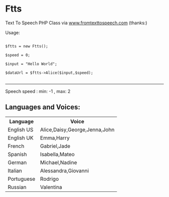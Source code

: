 # Ftts
Text To Speech PHP Class via www.fromtexttospeech.com (thanks:)


Usage:

<pre><code>
$ftts = new Ftts();

$speed = 0; <br>
$input = "Hello World";

$dataUrl = $ftts->Alice($input,$speed);

</pre></code>

-----------------------------------------------------------------------------

Speech speed : min: -1 , max: 2


## Languages and Voices:


<table>
  <tr>
    <th>Language</th>
    <th>Voice</th>
    </tr>
      <tr>
        <td>English US</td>
        <td>Alice,Daisy,George,Jenna,John</td>
  </tr>
  <tr>
        <td>English UK</td>
        <td>Emma,Harry</td>
  </tr>
  <tr>
        <td>French</td>
        <td>Gabriel,Jade</td>
  </tr>
  <tr>
        <td>Spanish</td>
        <td>Isabella,Mateo</td>
  </tr>
  <tr>
        <td>German</td>
        <td> Michael,Nadine</td>
  </tr>
  <tr>
        <td>Italian</td>
        <td>Alessandra,Giovanni</td>
  </tr>
  <tr>
        <td>Portuguese</td>
        <td>Rodrigo</td>
  </tr>
  <tr>
        <td>Russian</td>
        <td>Valentina</td>
  </tr>

</table>


